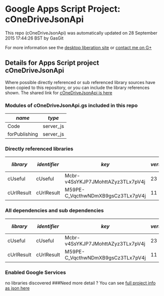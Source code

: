 # Google Apps Script Project: cOneDriveJsonApi
This repo (cOneDriveJsonApi) was automatically updated on 28 September 2015 17:44:26 BST by GasGit

For more information see the [desktop liberation site](http://ramblings.mcpher.com/Home/excelquirks/drivesdk/gettinggithubready "desktop liberation") or [contact me on G+](https://plus.google.com/+BruceMcpherson "Bruce McPherson - GDE")
## Details for Apps Script project cOneDriveJsonApi
Where possible directly referenced or sub referenced library sources have been copied to this repository, or you can include the library references shown. 
The shared link for [cOneDriveJsonApi is here](https://script.google.com/d/1sVJCnMjMj9q1GZWgWL7QsXX1_0YVDiGNgDONtt438aTcZfaeXshzCzXE/edit?usp=sharing "open in the GAS IDE")

### Modules of cOneDriveJsonApi.gs included in this repo
*name*|*type*
--- | --- 
Code| server_js
forPublishing| server_js
### Directly referenced libraries
*library*|*identifier*|*key*|*version*|*dev mode*|*source*|
--- | --- | --- | --- | --- | --- 
cUseful| cUseful|Mcbr-v4SsYKJP7JMohttAZyz3TLx7pV4j|23|no|[here](libraries/cUseful "library source")
cUrlResult| cUrlResult|M59PE-C_VqcthwNDmXB9gsCz3TLx7pV4j|11|no|[here](libraries/cUrlResult "library source")
### All dependencies and sub dependencies
*library*|*identifier*|*key*|*version*|*dev mode*|*source*|
--- | --- | --- | --- | --- | --- 
cUseful| cUseful|Mcbr-v4SsYKJP7JMohttAZyz3TLx7pV4j|23|no|[here](libraries/cUseful "library source")
cUrlResult| cUrlResult|M59PE-C_VqcthwNDmXB9gsCz3TLx7pV4j|11|no|[here](libraries/cUrlResult "library source")
### Enabled Google Services
no libraries discovered
###Need more detail ?
You can see [full project info as json here](info.json)
